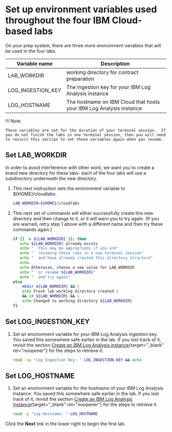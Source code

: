 # Set up environment variables used throughout the four IBM Cloud-based labs

On your prep system, there are three more environment variables that will be used in the four labs.

| Variable name | Description |
|---|---|
| LAB_WORKDIR | working directory for contract preparation |
| LOG_INGESTION_KEY | The ingestion key for your IBM Log Analysis instance |
| LOG_HOSTNAME | The hostname on IBM Cloud that hosts your IBM Log Analysis instance |

!!! Note

    These variables are set for the duration of your terminal session.  If you do not finish the labs in one terminal session, then you will need to revisit this section to set these variables again when you resume.

## Set LAB_WORKDIR

In order to avoid interference with other work, we want you to create a brand new directory for these labs- each of the four labs will use a subdirectory underneath the new directory.

1. This next instruction sets the environment variable to ${HOME}/cloudlabs.

    ``` bash
    LAB_WORKDIR=${HOME}/cloudlabs
    ```


2. This next set of commands will either successfully create this new directory and then change to it, or it will warn you to try again.  (If you are warned, retry step 1 above with a different name and then try these commands again.)

    ``` bash
    if [[ -e ${LAB_WORKDIR} ]]; then
       echo ${LAB_WORKDIR} already exists
       echo "  This may be appropriate if you are"
       echo "  resuming these labs in a new terminal session"
       echo "  and have already created this directory structure"
       echo
       echo Otherwise, choose a new value for LAB_WORKDIR
       echo "  or rename ${LAB_WORKDIR}"
       echo "  and try again"
    else
        mkdir ${LAB_WORKDIR} && \
        echo Fresh lab working directory created \
        && cd ${LAB_WORKDIR} && \
        echo Changed to working directory ${LAB_WORKDIR}
    fi
    ```

## Set LOG_INGESTION_KEY

1. Set an environment variable for your IBM Log Analysis ingestion key. You saved this somewhere safe earlier in the lab.  If you lost track of it, revisit the section [Create an IBM Log Analysis instance](../ibmlog){target="_blank" rel="noopener"} for the steps to retrieve it.

    ``` bash
    read -sp "Log Ingestion Key: " LOG_INGESTION_KEY && echo
    ```
       
## Set LOG_HOSTNAME

1. Set an environment variable for the hostname of your IBM Log Analysis instance. You saved this somewhere safe earlier in the lab. If you lost track of it, revisit the section [Create an IBM Log Analysis instance](../ibmlog){target="_blank" rel="noopener"} for the steps to retrieve it.
    
    ``` bash
    read -p "Log Hostname: " LOG_HOSTNAME
    ```
      
Click the **Next** link in the lower right to begin the first lab.

